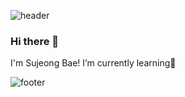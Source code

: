![header](https://capsule-render.vercel.app/api?type=slice)

### Hi there 👋
I'm Sujeong Bae!
I’m currently learning🌱 

![footer](https://capsule-render.vercel.app/api?section=footer)

<!--
**sjbae77/sjbae77** is a ✨ _special_ ✨ repository because its `README.md` (this file) appears on your GitHub profile.

Here are some ideas to get you started:

- 🔭 I’m currently working on ...
- 🌱 I’m currently learning ...
- 👯 I’m looking to collaborate on ...
- 🤔 I’m looking for help with ...
- 💬 Ask me about ...
- 📫 How to reach me: ...
- 😄 Pronouns: ...
- ⚡ Fun fact: ...
-->
